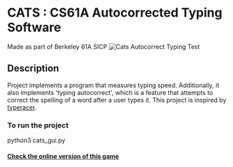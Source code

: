 # CATS : CS61A Autocorrected Typing Software
 Made as part of Berkeley 61A SICP
 ![Cats Autocorrect Typing Test](https://user-images.githubusercontent.com/47470314/158857014-a0f52cdf-b538-49ac-ad4f-36a38724e6f6.gif)


## Description
  Project implements a program that measures typing speed. Additionally, it also implements 'typing autocorrect', which is a feature that attempts to correct the spelling of a word after a user types it. This project is inspired by [typeracer](https://play.typeracer.com/).


### To run the project
 python3 cats_gui.py

#### [Check the online version of this game](https://cats.cs61a.org/)
